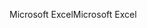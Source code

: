 <span data-ttu-id="eea55-101">Microsoft Excel</span><span class="sxs-lookup"><span data-stu-id="eea55-101">Microsoft Excel</span></span>